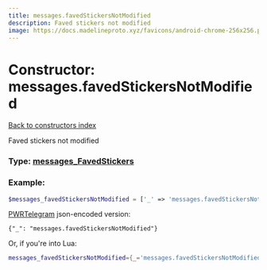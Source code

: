 ```yaml
---
title: messages.favedStickersNotModified
description: Faved stickers not modified
image: https://docs.madelineproto.xyz/favicons/android-chrome-256x256.png
---
```

# Constructor: messages.favedStickersNotModified  
[Back to constructors index](index.md)



Faved stickers not modified




### Type: [messages\_FavedStickers](../types/messages_FavedStickers.md)


### Example:

```php
$messages_favedStickersNotModified = ['_' => 'messages.favedStickersNotModified'];
```  

[PWRTelegram](https://pwrtelegram.xyz) json-encoded version:

```
{"_": "messages.favedStickersNotModified"}
```


Or, if you're into Lua:

```lua
messages_favedStickersNotModified={_='messages.favedStickersNotModified'}

```


